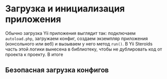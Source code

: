 # Загрузка и инициализация приложения

Обычно загрузка Yii приложения выглядит так: подключаем `autoload.php`, загружаем конфиг, создаем экземпляр приложения
(консольного или веб) и вызываем у него метод `run()`. В Yii Steroids часть этой логики вынесена в библиотеку,
чтобы не дублировать код от проекта к проекту. В итоге 

## Безопасная загрузка конфигов

